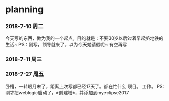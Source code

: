 # planning
### 2018-7-10 周二
今天写的东西，做为我的一个起点。目的就是：不要30岁以后过着早起挤地铁的生活~
PS：刚写，领导就来了，以为今天她请假呢~ 有空再写

### 2018-7-11 周三

### 2018-7-27 周五
卧槽，一转眼月末了，距离上次写都已经17天了。都在忙什么
项目。
工作。
PS:刚才把weblogic启动了，※创建域※，并添加到myeclipse2017